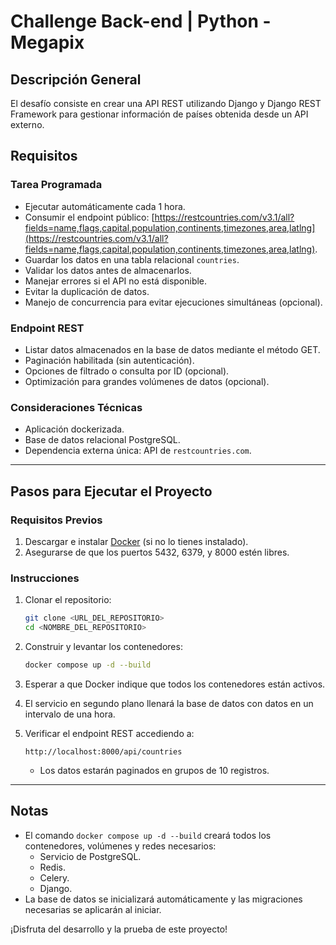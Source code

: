 
# Challenge Back-end | Python - Megapix

## Descripción General

El desafío consiste en crear una API REST utilizando Django y Django REST Framework para gestionar información de países obtenida desde un API externo.

## Requisitos

### Tarea Programada
- Ejecutar automáticamente cada 1 hora.
- Consumir el endpoint público: [https://restcountries.com/v3.1/all?fields=name,flags,capital,population,continents,timezones,area,latlng](https://restcountries.com/v3.1/all?fields=name,flags,capital,population,continents,timezones,area,latlng).
- Guardar los datos en una tabla relacional `countries`.
- Validar los datos antes de almacenarlos.
- Manejar errores si el API no está disponible.
- Evitar la duplicación de datos.
- Manejo de concurrencia para evitar ejecuciones simultáneas (opcional).

### Endpoint REST
- Listar datos almacenados en la base de datos mediante el método GET.
- Paginación habilitada (sin autenticación).
- Opciones de filtrado o consulta por ID (opcional).
- Optimización para grandes volúmenes de datos (opcional).

### Consideraciones Técnicas
- Aplicación dockerizada.
- Base de datos relacional PostgreSQL.
- Dependencia externa única: API de `restcountries.com`.

---

## Pasos para Ejecutar el Proyecto

### Requisitos Previos
1. Descargar e instalar [Docker](https://www.docker.com/) (si no lo tienes instalado).
2. Asegurarse de que los puertos 5432, 6379, y 8000 estén libres.

### Instrucciones
1. Clonar el repositorio:
   ```bash
   git clone <URL_DEL_REPOSITORIO>
   cd <NOMBRE_DEL_REPOSITORIO>
   ```

2. Construir y levantar los contenedores:
   ```bash
   docker compose up -d --build
   ```

3. Esperar a que Docker indique que todos los contenedores están activos.

4. El servicio en segundo plano llenará la base de datos con datos en un intervalo de una hora.

5. Verificar el endpoint REST accediendo a:
   ```
   http://localhost:8000/api/countries
   ```

   - Los datos estarán paginados en grupos de 10 registros.

---

## Notas
- El comando `docker compose up -d --build` creará todos los contenedores, volúmenes y redes necesarios:
  - Servicio de PostgreSQL.
  - Redis.
  - Celery.
  - Django.
- La base de datos se inicializará automáticamente y las migraciones necesarias se aplicarán al iniciar.

¡Disfruta del desarrollo y la prueba de este proyecto!
